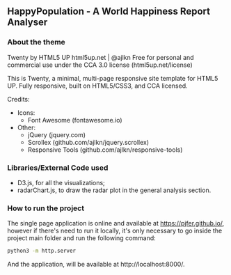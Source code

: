 ## HappyPopulation - A World Happiness Report Analyser

### About the theme

Twenty by HTML5 UP
html5up.net | @ajlkn
Free for personal and commercial use under the CCA 3.0 license (html5up.net/license)

This is Twenty, a minimal, multi-page responsive site template for HTML5 UP.
Fully responsive, built on HTML5/CSS3, and CCA licensed.

Credits: 
* Icons:
	* Font Awesome (fontawesome.io)
* Other:
	* jQuery (jquery.com)
	* Scrollex (github.com/ajlkn/jquery.scrollex)
	* Responsive Tools (github.com/ajlkn/responsive-tools)


### Libraries/External Code used

* D3.js, for all the visualizations;
* radarChart.js, to draw the radar plot in the general analysis section.

### How to run the project

The single page application is online and available at https://pjfer.github.io/, however if there's need to run it locally, 
it's only necessary to go inside the project main folder and run the following command:

```bash
python3 -m http.server
```

And the application, will be available at http://localhost:8000/.

